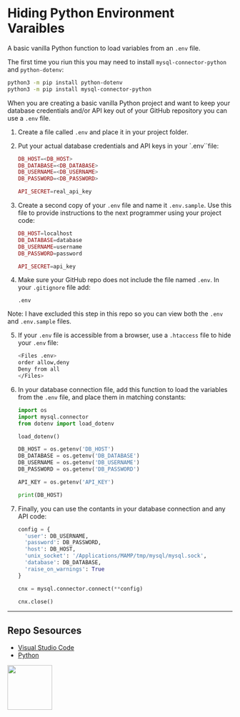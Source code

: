 # Hiding Python Environment Varaibles

A basic vanilla Python function to load variables from an `.env` file.

The first time you riun this you may need to install `mysql-connector-python` and `python-dotenv`:

```sh
python3 -m pip install python-dotenv
python3 -m pip install mysql-connector-python
```

When you are creating a basic vanilla Python project and want to keep your database credentials and/or API key out of your GitHub repository you can use a `.env` file. 

1. Create a file called `.env` and place it in your project folder.

2. Put your actual database credentials and API keys in your `.env``file:
    
    ```php
    DB_HOST=<DB_HOST>
    DB_DATABASE=<DB_DATABASE>
    DB_USERNAME=<DB_USERNAME>
    DB_PASSWORD=<DB_PASSWORD>
    
    API_SECRET=real_api_key
    ```

3. Create a second copy of your `.env` file and name it `.env.sample`. Use this file to provide instructions to the next programmer using your project code:
    
    ```php
    DB_HOST=localhost
    DB_DATABASE=database
    DB_USERNAME=username
    DB_PASSWORD=password
    
    API_SECRET=api_key
    ```

4. Make sure your GitHub repo does not include the file named `.env`. In your `.gitignore` file add:
    
    ```
    .env
    ```

Note: I have excluded this step in this repo so you can view both the `.env` and `.env.sample` files. 

5. If your `.env` file is accessible from a browser, use a `.htaccess` file to hide your `.env` file:
    
    ```sh
    <Files .env>
    order allow,deny
    Deny from all
    </Files>
    ```

6. In your database connection file, add this function to load the variables from the `.env` file, and place them in matching constants:
    
    ```python
    import os
    import mysql.connector
    from dotenv import load_dotenv

    load_dotenv()

    DB_HOST = os.getenv('DB_HOST')
    DB_DATABASE = os.getenv('DB_DATABASE')
    DB_USERNAME = os.getenv('DB_USERNAME')
    DB_PASSWORD = os.getenv('DB_PASSWORD')

    API_KEY = os.getenv('API_KEY')

    print(DB_HOST)
    ```

7. Finally, you can use the contants in your database connection and any API code:
    
    ```python
    config = {
      'user': DB_USERNAME,
      'password': DB_PASSWORD,
      'host': DB_HOST,
      'unix_socket': '/Applications/MAMP/tmp/mysql/mysql.sock',
      'database': DB_DATABASE,
      'raise_on_warnings': True
    }

    cnx = mysql.connector.connect(**config)

    cnx.close()
    ```

***

## Repo Sesources

* [Visual Studio Code](https://code.visualstudio.com/) 
* [Python](https://www.python.org/)

<a href="https://codeadam.ca">
<img src="https://codeadam.ca/images/code-block.png" width="100">
</a>


